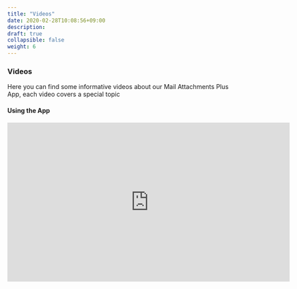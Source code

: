 ```yaml
---
title: "Videos"
date: 2020-02-28T10:08:56+09:00
description: 
draft: true
collapsible: false
weight: 6
---
```

### Videos

Here you can find some informative videos about our Mail Attachments Plus App, each video covers a special topic

#### Using the App
<p style="text-align: center;">
<iframe width="640" height="360" src="https://www.youtube.com/embed/rTufnaeAYtw" title="YouTube video player" frameborder="0" allow="accelerometer; autoplay; clipboard-write; encrypted-media; gyroscope; picture-in-picture" allowfullscreen></iframe>
</p>